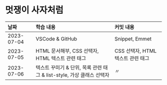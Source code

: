 # 멋쟁이 사자처럼

| 날짜       | 학습 내용                                                             | 커밋 내용                         |
| :--------- | :-------------------------------------------------------------------- | :-------------------------------- |
| 2023-07-04 | VSCode & GitHub                                                       | Snippet, Emmet                    |
| 2023-07-05 | HTML 문서해부, CSS 선택자, HTML 텍스트 관련 태그                      | CSS 선택자, HTML 텍스트 관련 태그 |
| 2023-07-06 | 텍스트 꾸미기 & 단위, 목록 관련 태그 & list-style, 가상 클래스 선택자 | 〃                                |
